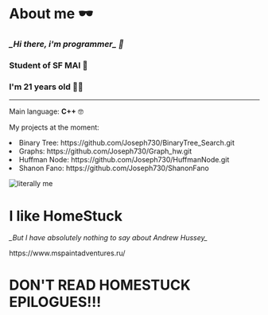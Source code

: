 # About me 🕶
<h3><i> _Hi there, i'm programmer_ 👾 </i></h3>
<h3> Student of SF MAI 🤠 </h3>
<h3> I'm 21 years old 👴🏻</h3>
<hr />
Main language: <b>С++</b> 🤓
<p>My projects at the moment:</p>
<li>Binary Tree: https://github.com/Joseph730/BinaryTree_Search.git</li>
<li>Graphs: https://github.com/Joseph730/Graph_hw.git</li>
<li>Huffman Node: https://github.com/Joseph730/HuffmanNode.git</li>
<li>Shanon Fano: https://github.com/Joseph730/ShanonFano</li>
<p></p>

<img src="https://static.wikia.nocookie.net/mspaintadventures/images/3/30/Dave_LOHACSE.gif" alt="literally me">

<h1>I like HomeStuck</h1>
<p><i> _But I have absolutely nothing to say about Andrew Hussey_ </i></p>
https://www.mspaintadventures.ru/

<h1>DON'T READ HOMESTUCK EPILOGUES!!!</h1>
